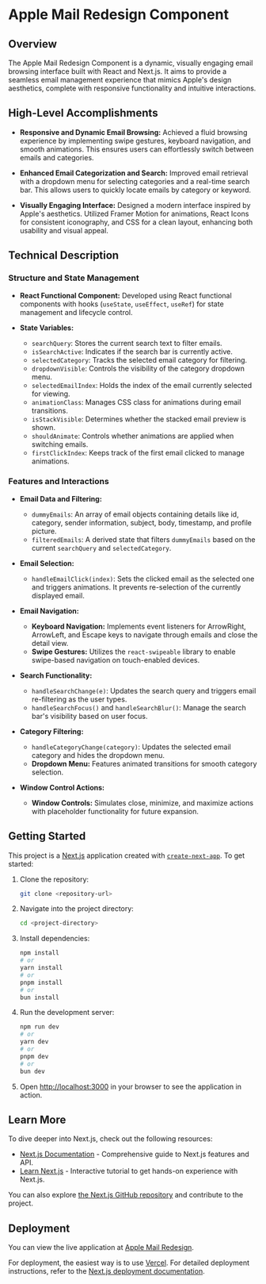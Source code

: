 # Apple Mail Redesign Component

## Overview

The Apple Mail Redesign Component is a dynamic, visually engaging email browsing interface built with React and Next.js. It aims to provide a seamless email management experience that mimics Apple's design aesthetics, complete with responsive functionality and intuitive interactions.

## High-Level Accomplishments

- **Responsive and Dynamic Email Browsing:** Achieved a fluid browsing experience by implementing swipe gestures, keyboard navigation, and smooth animations. This ensures users can effortlessly switch between emails and categories.

- **Enhanced Email Categorization and Search:** Improved email retrieval with a dropdown menu for selecting categories and a real-time search bar. This allows users to quickly locate emails by category or keyword.

- **Visually Engaging Interface:** Designed a modern interface inspired by Apple's aesthetics. Utilized Framer Motion for animations, React Icons for consistent iconography, and CSS for a clean layout, enhancing both usability and visual appeal.

## Technical Description

### Structure and State Management

- **React Functional Component:** Developed using React functional components with hooks (`useState`, `useEffect`, `useRef`) for state management and lifecycle control.

- **State Variables:**
  - `searchQuery`: Stores the current search text to filter emails.
  - `isSearchActive`: Indicates if the search bar is currently active.
  - `selectedCategory`: Tracks the selected email category for filtering.
  - `dropdownVisible`: Controls the visibility of the category dropdown menu.
  - `selectedEmailIndex`: Holds the index of the email currently selected for viewing.
  - `animationClass`: Manages CSS class for animations during email transitions.
  - `isStackVisible`: Determines whether the stacked email preview is shown.
  - `shouldAnimate`: Controls whether animations are applied when switching emails.
  - `firstClickIndex`: Keeps track of the first email clicked to manage animations.

### Features and Interactions

- **Email Data and Filtering:**
  - `dummyEmails`: An array of email objects containing details like id, category, sender information, subject, body, timestamp, and profile picture.
  - `filteredEmails`: A derived state that filters `dummyEmails` based on the current `searchQuery` and `selectedCategory`.

- **Email Selection:**
  - `handleEmailClick(index)`: Sets the clicked email as the selected one and triggers animations. It prevents re-selection of the currently displayed email.

- **Email Navigation:**
  - **Keyboard Navigation:** Implements event listeners for ArrowRight, ArrowLeft, and Escape keys to navigate through emails and close the detail view.
  - **Swipe Gestures:** Utilizes the `react-swipeable` library to enable swipe-based navigation on touch-enabled devices.

- **Search Functionality:**
  - `handleSearchChange(e)`: Updates the search query and triggers email re-filtering as the user types.
  - `handleSearchFocus()` and `handleSearchBlur()`: Manage the search bar's visibility based on user focus.

- **Category Filtering:**
  - `handleCategoryChange(category)`: Updates the selected email category and hides the dropdown menu.
  - **Dropdown Menu:** Features animated transitions for smooth category selection.

- **Window Control Actions:**
  - **Window Controls:** Simulates close, minimize, and maximize actions with placeholder functionality for future expansion.

## Getting Started

This project is a [Next.js](https://nextjs.org/) application created with [`create-next-app`](https://github.com/vercel/next.js/tree/canary/packages/create-next-app). To get started:

1. Clone the repository:

    ```bash
    git clone <repository-url>
    ```

2. Navigate into the project directory:

    ```bash
    cd <project-directory>
    ```

3. Install dependencies:

    ```bash
    npm install
    # or
    yarn install
    # or
    pnpm install
    # or
    bun install
    ```

4. Run the development server:

    ```bash
    npm run dev
    # or
    yarn dev
    # or
    pnpm dev
    # or
    bun dev
    ```

5. Open [http://localhost:3000](http://localhost:3000) in your browser to see the application in action.

## Learn More

To dive deeper into Next.js, check out the following resources:

- [Next.js Documentation](https://nextjs.org/docs) - Comprehensive guide to Next.js features and API.
- [Learn Next.js](https://nextjs.org/learn) - Interactive tutorial to get hands-on experience with Next.js.

You can also explore [the Next.js GitHub repository](https://github.com/vercel/next.js/) and contribute to the project.


## Deployment

You can view the live application at [Apple Mail Redesign](https://recreationaldesign1byabhi.vercel.app/).

For deployment, the easiest way is to use [Vercel](https://vercel.com/new?utm_medium=default-template&filter=next.js&utm_source=create-next-app&utm_campaign=create-next-app-readme). For detailed deployment instructions, refer to the [Next.js deployment documentation](https://nextjs.org/docs/deployment).

